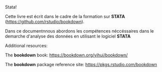 Stata! 

Cette livre est écrit dans le cadre de la formation sur   **STATA** (https://github.com/rstudio/bookdown). 

Dans ce documentnnous abordons les compétences néccéssaires dans le demarche d'analyse des données en utilisant le logiciel **STATA** 


Additional resources:

The **bookdown** book: https://bookdown.org/yihui/bookdown/

The **bookdown** package reference site: https://pkgs.rstudio.com/bookdown
